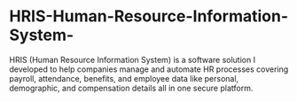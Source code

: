 # HRIS-Human-Resource-Information-System-
HRIS (Human Resource Information System) is a software solution I developed to help companies manage and automate HR processes covering payroll, attendance, benefits, and employee data like personal, demographic, and compensation details all in one secure platform.
